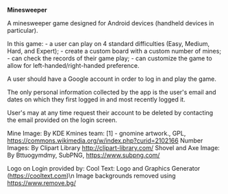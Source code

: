  **Minesweeper**
 
A minesweeper game designed for Android devices (handheld devices in particular).

In this game:
    - a user can play on 4 standard difficulties (Easy, Medium, Hard, and Expert);
    - create a custom board with a custom number of mines;
    - can check the records of their game play;
    - can customize the game to allow for left-handed/right-handed preference.

A user should have a Google account in order to log in and play the game.

The only personal information collected by the app is the user's email and dates on which they first logged in 
and most recently logged it.

User's may at any time request their account to be deleted by contacting the email provided on the login screen.

Mine Image: By KDE Kmines team: [1] - gnomine artwork., GPL, https://commons.wikimedia.org/w/index.php?curid=2102166
Number Images: By Clipart Library http://clipart-library.com/
Shovel and Axe Image: By Bttuogymdmy, SubPNG, https://www.subpng.com/

Logo on Login provided by: Cool Text: Logo and Graphics Generator (https://cooltext.com)\n
Image backgrounds removed using https://www.remove.bg/
